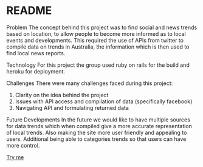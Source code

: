 # README

Problem
The concept behind this project was to find social and news trends based on location, to allow people to become more informed as to local events and developments. This required the use of APIs from twitter to compile data on trends in Australia, the information which is then used to find local news reports.

Technology
For this project the group used ruby on rails for the build and heroku for deployment.


Challenges
There were many challenges faced during this project:
  1. Clarity on the idea behind the project
  2. Issues with API access and compilation of data (specifically facebook)
  3. Navigating API and formulating returned data

Future Developments
In the future we would like to have multiple sources for data trends which when compiled give a more accurate representation of local trends. Also making the site more user friendly and appealing to users. Additional being able to categories trends so that users can have more control.

[Try me](https://geo-trending.herokuapp.com/)
